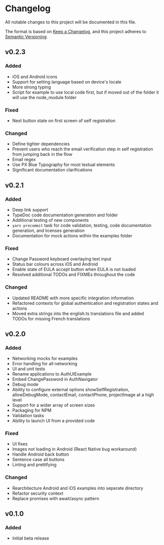 # Changelog
All notable changes to this project will be documented in this file.

The format is based on [Keep a Changelog](https://keepachangelog.com/en/1.0.0/),
and this project adheres to [Semantic Versioning](https://semver.org/spec/v2.0.0.html).

## v0.2.3
### Added

- iOS and Android icons
- Support for setting language based on device's locale
- More strong typing
- Script for example to use local code first, but if moved out of the folder it will use the node_module folder

### Fixed

- Next button state on first screen of self registration

### Changed

- Define tighter dependencies
- Prevent users who reach the email verification step in self registration from jumping back in the flow
- Email regex
- Use PX Blue Typography for most textual elements
- Significant documentation clarifications

## v0.2.1
### Added

- Deep link support
- TypeDoc code documentation generation and folder
- Additional testing of new components
- `yarn precommit` task for code validation, testing, code documentation generation, and licenses generation
- Documentation for mock actions within the examples folder

### Fixed

- Change Password keyboard overlaying text input
- Status bar colours across iOS and Android
- Enable state of EULA accept button when EULA is not loaded
- Resolved additional TODOs and FIXMEs throughout the code

### Changed

- Updated README with more specific integration information
- Refactored contexts for global authentication and registration states and actions
- Moved extra strings into the english.ts translations file and added TODOs for missing French translations

## v0.2.0
### Added
- Networking mocks for examples
- Error handling for all networking
- UI and unit tests
- Rename applications to AuthUIExample
- Embed ChangePassword in AuthNavigator
- Debug mode
- Ability to configure external options showSelfRegistration, allowDebugMode, contactEmail, contactPhone, projectImage at a high level
- Support for a wider array of screen sizes
- Packaging for NPM
- Validation tasks
- Ability to launch UI from a provided code

### Fixed
- UI fixes
- Images not loading in Android (React Native bug workaround)
- Handle Android back button
- Sentence case all buttons
- Linting and prettifying

### Changed
- Rearchitecture Android and iOS examples into seperate directory
- Refactor security context
- Replace promises with await/async pattern

## v0.1.0
### Added
- Initial beta release

